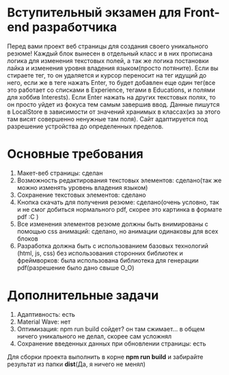 # Вступительный экзамен для Front-end разработчика

Перед вами проект веб страницы для создания своего уникального резюме!
Каждый блок вынесен в отдельный класс и в них прописана логика для изменения текстовых полей, а так же логика постановки лайка и изменения уровня владения языком(просто потяните). Если вы стираете тег, то он удаляется и курсор переносит на тег идущий до него, если же в теге нажать Enter, то будет добавлен еще один тег(все это работает со списками в Experience, тегами в Educations, и полями для хоббив Interests). Если Enter нажать на других текстовых полях, то он просто уйдет из фокуса тем самым завершив ввод. Данные пишутся в LocalStore в зависимости от значений хранимых в классах(из за этого там висят совершенно ненужные там поля).
Сайт адаптируется под разрешение устройства до определенных пределов.


# Основные требования
1. Макет-веб страницы: сделан
2. Возможность редактирования текстовых элементов: сделано(так же можно изменять уровень владения языком)
3. Сохранение текстовых элементов: сделано
4. Кнопка скачать для получения резюме: сделано(очень условно, так и не смог добиться нормального pdf, скорее это картинка в формате pdf :C )
5. Все изменения элементов резюме должны быть внимированы с помощью css анимаций: сделано, но анимации одинаковы для всех блоков
6. Разработка должна быть с использованием базовых технологий (html, js, css) без использования сторонних библиотек и фреймворков: была использована библиотека для генерации pdf(разрешение было дано свыше О_О)

# Дополнительные задачи
1. Адаптивность: есть
2. Material Wave: нет
3. Оптимизация: npm run build сойдет? он там сжимает... в общем ничего уникального не делал, скорее сам усложнял
4. Сохранение введенных данных при обновлении страницы: есть

Для сборки проекта выполнить в корне **npm run build** и забирайте результат из папки **dist**(Да, я ничего не менял)
